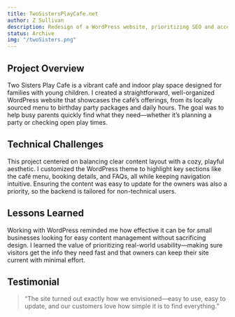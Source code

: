 ```yaml
---
title: TwoSistersPlayCafe.net
author: Z Sullivan
description: Redesign of a WordPress website, prioritizing SEO and accessibility optimization for a local play cafe.
status: Archive
img: "/twoSisters.png"
---
```


## Project Overview

Two Sisters Play Cafe is a vibrant café and indoor play space designed for families with young children. I created a straightforward, well-organized WordPress website that showcases the café’s offerings, from its locally sourced menu to birthday party packages and daily hours. The goal was to help busy parents quickly find what they need—whether it’s planning a party or checking open play times.

## Technical Challenges

This project centered on balancing clear content layout with a cozy, playful aesthetic. I customized the WordPress theme to highlight key sections like the café menu, booking details, and FAQs, all while keeping navigation intuitive. Ensuring the content was easy to update for the owners was also a priority, so the backend is tailored for non-technical users.

## Lessons Learned

Working with WordPress reminded me how effective it can be for small businesses looking for easy content management without sacrificing design. I learned the value of prioritizing real-world usability—making sure visitors get the info they need fast and that owners can keep their site current with minimal effort.

## Testimonial

> “The site turned out exactly how we envisioned—easy to use, easy to update, and our customers love how simple it is to find everything.”

